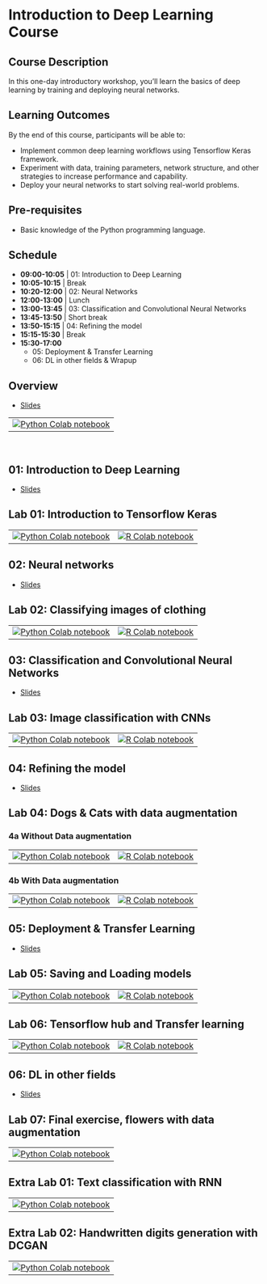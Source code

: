 # Introduction to Deep Learning Course

## Course Description 

In this one-day introductory workshop, you’ll learn the basics of deep learning by training and deploying neural networks.


## Learning Outcomes

By the end of this course, participants will be able to:

* Implement common deep learning workflows using Tensorflow Keras framework.
* Experiment with data, training parameters, network structure, and other strategies to increase performance and capability.
* Deploy your neural networks to start solving real-world problems.

## Pre-requisites

* Basic knowledge of the Python programming language.

## Schedule


* **09:00-10:05** | 01: Introduction to Deep Learning
* **10:05-10:15** | Break
* **10:20-12:00** | 02: Neural Networks
* **12:00-13:00** | Lunch
* **13:00-13:45** | 03: Classification and Convolutional Neural Networks
* **13:45-13:50** | Short break
* **13:50-15:15** | 04: Refining the model
* **15:15-15:30** | Break
* **15:30-17:00**
  * 05: Deployment & Transfer Learning
  * 06: DL in other fields & Wrapup

<!--
* **Day one**
  * **13:00-14:10** | 01: Introduction to Deep Learning
  * **14:10-14:25** | Break
  * **14:25-15:35** | 02: Neural Networks
  * **15:35-15:50** | Break
  * **15:50-17:00** | 03: Classification and Convolutional Neural Networks
* **Day two**
  * **13:00-14:30** | 04: Refining the model
  * **14:30-14:45** | Break
  * **14:45-15:30** | 05: Deployment & Transfer Learning
  * **15:30-16:00** | 06: DL in other fields
  * **16:00-16:15** | Break
  * **16:15-17:00** | 07: Final Exercise & Wrap-up
-->

## Overview

* <a href="/slides/00_overview.html" target="_blank">Slides</a>

<table>
  <td>
    <a target="_blank" href="https://colab.research.google.com/github/rses-dl-course/rses-dl-course.github.io/blob/master/notebooks/python/L00_introduction_to_notebook.ipynb"><img src="https://upload.wikimedia.org/wikipedia/commons/thumb/c/c3/Python-logo-notext.svg/32px-Python-logo-notext.svg.png" />Python Colab notebook</a>
  </td>
</table>

<br/>


## 01: Introduction to Deep Learning

* <a href="/slides/01_introduction_to_deep_learning.html" target="_blank">Slides</a>


## Lab 01: Introduction to Tensorflow Keras

<table>
  <td>
    <a target="_blank" href="https://colab.research.google.com/github/rses-dl-course/rses-dl-course.github.io/blob/master/notebooks/python/L01_introduction_to_tf_keras.ipynb"><img src="https://upload.wikimedia.org/wikipedia/commons/thumb/c/c3/Python-logo-notext.svg/32px-Python-logo-notext.svg.png" />Python Colab notebook</a>
  </td>
  <td>
    <a target="_blank" href="https://colab.research.google.com/github/rses-dl-course/rses-dl-course.github.io/blob/master/notebooks/R/R01_introduction_to_tf_keras.ipynb"><img src="https://upload.wikimedia.org/wikipedia/commons/thumb/1/1b/R_logo.svg/32px-R_logo.svg.png" />R Colab notebook</a>
  </td>

</table>

## 02: Neural networks

* <a href="/slides/02_neural_networks.html" target="_blank">Slides</a>

## Lab 02: Classifying images of clothing

<table>
  <td>
    <a target="_blank" href="https://colab.research.google.com/github/rses-dl-course/rses-dl-course.github.io/blob/master/notebooks/python/L02_classifying_images_of_clothing.ipynb"><img src="https://upload.wikimedia.org/wikipedia/commons/thumb/c/c3/Python-logo-notext.svg/32px-Python-logo-notext.svg.png" />Python Colab notebook</a>
  </td>
  <td>
    <a target="_blank" href="https://colab.research.google.com/github/rses-dl-course/rses-dl-course.github.io/blob/master/notebooks/R/R02_classifying_images_of_clothing.ipynb"><img src="https://upload.wikimedia.org/wikipedia/commons/thumb/1/1b/R_logo.svg/32px-R_logo.svg.png" />R Colab notebook</a>
  </td>
 
</table>

## 03: Classification and Convolutional Neural Networks

* <a href="/slides/03_convolution_neural_networks.html" target="_blank">Slides</a>

## Lab 03: Image classification with CNNs

<table>
  <td>
    <a target="_blank" href="https://colab.research.google.com/github/rses-dl-course/rses-dl-course.github.io/blob/master/notebooks/python/L03_image_classification_with_cnn.ipynb"><img src="https://upload.wikimedia.org/wikipedia/commons/thumb/c/c3/Python-logo-notext.svg/32px-Python-logo-notext.svg.png" />Python Colab notebook</a>
  </td>
  <td>
    <a target="_blank" href="https://colab.research.google.com/github/rses-dl-course/rses-dl-course.github.io/blob/master/notebooks/R/R03_image_classification_with_cnns.ipynb"><img src="https://upload.wikimedia.org/wikipedia/commons/thumb/1/1b/R_logo.svg/32px-R_logo.svg.png" />R Colab notebook</a>
  </td>
  
</table>

## 04: Refining the model

* <a href="/slides/04_refining_the_model.html" target="_blank">Slides</a>

## Lab 04: Dogs & Cats with data augmentation

### 4a Without Data augmentation

<table>
  <td>
    <a target="_blank" href="https://colab.research.google.com/github/rses-dl-course/rses-dl-course.github.io/blob/master/notebooks/python/L04_C01_dogs_vs_cats_without_augmentation.ipynb"><img src="https://upload.wikimedia.org/wikipedia/commons/thumb/c/c3/Python-logo-notext.svg/32px-Python-logo-notext.svg.png" />Python Colab notebook</a>
  </td>
  <td>
    <a target="_blank" href="https://colab.research.google.com/github/rses-dl-course/rses-dl-course.github.io/blob/master/notebooks/R/R04_C01_dogs_vs_cats_without_augmentation.ipynb"><img src="https://upload.wikimedia.org/wikipedia/commons/thumb/1/1b/R_logo.svg/32px-R_logo.svg.png" />R Colab notebook</a>
  </td>
 
</table>

### 4b With Data augmentation

<table>
  <td>
    <a target="_blank" href="https://colab.research.google.com/github/rses-dl-course/rses-dl-course.github.io/blob/master/notebooks/python/L04_C02_dogs_vs_cats_with_augmentation.ipynb"><img src="https://upload.wikimedia.org/wikipedia/commons/thumb/c/c3/Python-logo-notext.svg/32px-Python-logo-notext.svg.png" />Python Colab notebook</a>
  </td>
  <td>
    <a target="_blank" href="https://colab.research.google.com/github/rses-dl-course/rses-dl-course.github.io/blob/master/notebooks/R/R04_C01_dogs_vs_cats_with_augmentation.ipynb"><img src="https://upload.wikimedia.org/wikipedia/commons/thumb/1/1b/R_logo.svg/32px-R_logo.svg.png" />R Colab notebook</a>
  </td>
 
</table>

## 05: Deployment & Transfer Learning

* <a href="/slides/05_transfer_learning.html" target="_blank">Slides</a>

## Lab 05: Saving and Loading models


<table>
  <td>
    <a target="_blank" href="https://colab.research.google.com/github/rses-dl-course/rses-dl-course.github.io/blob/master/notebooks/python/L05_saving_and_loading_models.ipynb"><img src="https://upload.wikimedia.org/wikipedia/commons/thumb/c/c3/Python-logo-notext.svg/32px-Python-logo-notext.svg.png" />Python Colab notebook</a>
  </td>
  <td>
    <a target="_blank" href="https://colab.research.google.com/github/rses-dl-course/rses-dl-course.github.io/blob/master/notebooks/R/R05_saving_and_loading_models.ipynb"><img src="https://upload.wikimedia.org/wikipedia/commons/thumb/1/1b/R_logo.svg/32px-R_logo.svg.png" />R Colab notebook</a>
  </td>
 
</table>

## Lab 06: Tensorflow hub and Transfer learning

<table>
  <td>
    <a target="_blank" href="https://colab.research.google.com/github/rses-dl-course/rses-dl-course.github.io/blob/master/notebooks/python/L06_tensorflow_hub_and_transfer_learning.ipynb"><img src="https://upload.wikimedia.org/wikipedia/commons/thumb/c/c3/Python-logo-notext.svg/32px-Python-logo-notext.svg.png" />Python Colab notebook</a>
  </td>
  <td>
    <a target="_blank" href="https://colab.research.google.com/github/rses-dl-course/rses-dl-course.github.io/blob/master/notebooks/R/R06_tensorflow_hub_and_transfer_learning.ipynb"><img src="https://upload.wikimedia.org/wikipedia/commons/thumb/1/1b/R_logo.svg/32px-R_logo.svg.png" />R Colab notebook</a>
  </td>

</table>



## 06: DL in other fields

* <a href="/slides/06_dl_in_other_fields.html" target="_blank">Slides</a>

## Lab 07: Final exercise, flowers with data augmentation

<table>
  <td>
    <a target="_blank" href="https://colab.research.google.com/github/rses-dl-course/rses-dl-course.github.io/blob/master/notebooks/python/L07_flowers_dataset_with_augmentation.ipynb"><img src="https://upload.wikimedia.org/wikipedia/commons/thumb/c/c3/Python-logo-notext.svg/32px-Python-logo-notext.svg.png" />Python Colab notebook</a>
  </td>
</table>

## Extra Lab 01: Text classification with RNN

<table>
  <td>
    <a target="_blank" href="https://colab.research.google.com/github/rses-dl-course/rses-dl-course.github.io/blob/master/notebooks/python/XL01_text_classification_rnn.ipynb"><img src="https://upload.wikimedia.org/wikipedia/commons/thumb/c/c3/Python-logo-notext.svg/32px-Python-logo-notext.svg.png" />Python Colab notebook</a>
  </td>
</table>

## Extra Lab 02: Handwritten digits generation with DCGAN

<table>
  <td>
    <a target="_blank" href="https://colab.research.google.com/github/rses-dl-course/rses-dl-course.github.io/blob/master/notebooks/python/XL02_dcgan.ipynb"><img src="https://upload.wikimedia.org/wikipedia/commons/thumb/c/c3/Python-logo-notext.svg/32px-Python-logo-notext.svg.png" />Python Colab notebook</a>
  </td>
</table>

